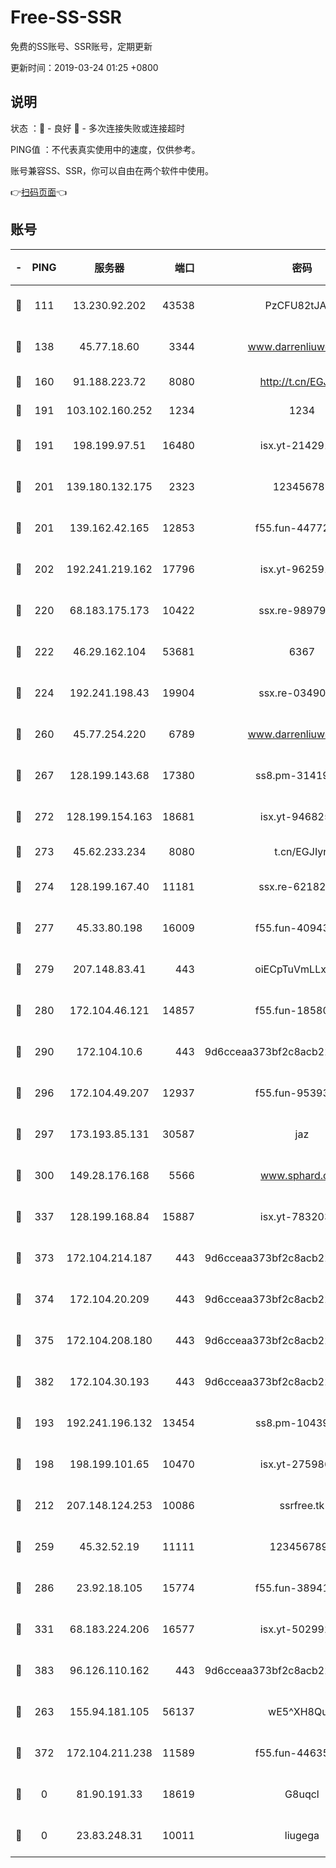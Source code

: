 # Free-SS-SSR

免费的SS账号、SSR账号，定期更新

更新时间：2019-03-24 01:25 +0800

## 说明

状态     ：🙂 - 良好 🙁 - 多次连接失败或连接超时

PING值   ：不代表真实使用中的速度，仅供参考。

账号兼容SS、SSR，你可以自由在两个软件中使用。

👉[扫码页面](https://liesauer.github.io/Free-SS-SSR/)👈

## 账号

|-|PING|服务器|端口|密码|加密方式|区域|
|:----:|:----:|:-----:|-----:|:----:|:----:|:----:|
|🙂|111|13.230.92.202|43538|PzCFU82tJAdZ|aes-256-cfb|JP|
|🙂|138|45.77.18.60|3344|www.darrenliuwei.com|aes-256-cfb|JP|
|🙂|160|91.188.223.72|8080|http://t.cn/EGJIyrl|rc4-md5|RU|
|🙂|191|103.102.160.252|1234|1234|rc4-md5|JP|
|🙂|191|198.199.97.51|16480|isx.yt-21429161|aes-256-cfb|US|
|🙂|201|139.180.132.175|2323|123456789|aes-256-cfb|SG|
|🙂|201|139.162.42.165|12853|f55.fun-44772761|aes-256-cfb|SG|
|🙂|202|192.241.219.162|17796|isx.yt-96259140|aes-256-cfb|US|
|🙂|220|68.183.175.173|10422|ssx.re-98979654|aes-256-cfb|US|
|🙂|222|46.29.162.104|53681|6367|aes-128-ctr|RU|
|🙂|224|192.241.198.43|19904|ssx.re-03490817|aes-256-cfb|US|
|🙂|260|45.77.254.220|6789|www.darrenliuwei.com|aes-256-cfb|SG|
|🙂|267|128.199.143.68|17380|ss8.pm-31419663|aes-256-cfb|SG|
|🙂|272|128.199.154.163|18681|isx.yt-94682551|aes-256-cfb|SG|
|🙂|273|45.62.233.234|8080|t.cn/EGJIyrl|rc4-md5|CA|
|🙂|274|128.199.167.40|11181|ssx.re-62182209|aes-256-cfb|SG|
|🙂|277|45.33.80.198|16009|f55.fun-40943567|aes-256-cfb|US|
|🙂|279|207.148.83.41|443|oiECpTuVmLLxk4Ts|aes-256-cfb|AU|
|🙂|280|172.104.46.121|14857|f55.fun-18580153|aes-256-cfb|SG|
|🙂|290|172.104.10.6|443|9d6cceaa373bf2c8acb22e60b6a58be6|aes-256-cfb|US|
|🙂|296|172.104.49.207|12937|f55.fun-95393089|aes-256-cfb|SG|
|🙂|297|173.193.85.131|30587|jaz|aes-256-cfb|US|
|🙂|300|149.28.176.168|5566|www.sphard.com|aes-256-cfb|AU|
|🙂|337|128.199.168.84|15887|isx.yt-78320366|aes-256-cfb|SG|
|🙂|373|172.104.214.187|443|9d6cceaa373bf2c8acb22e60b6a58be6|aes-256-cfb|US|
|🙂|374|172.104.20.209|443|9d6cceaa373bf2c8acb22e60b6a58be6|aes-256-cfb|US|
|🙂|375|172.104.208.180|443|9d6cceaa373bf2c8acb22e60b6a58be6|aes-256-cfb|US|
|🙂|382|172.104.30.193|443|9d6cceaa373bf2c8acb22e60b6a58be6|aes-256-cfb|US|
|🙂|193|192.241.196.132|13454|ss8.pm-10439574|aes-256-cfb|US|
|🙂|198|198.199.101.65|10470|isx.yt-27598689|aes-256-cfb|US|
|🙂|212|207.148.124.253|10086|ssrfree.tk|aes-256-cfb|SG|
|🙂|259|45.32.52.19|11111|1234567890|aes-256-cfb|JP|
|🙂|286|23.92.18.105|15774|f55.fun-38941724|aes-256-cfb|US|
|🙂|331|68.183.224.206|16577|isx.yt-50299273|aes-256-cfb|SG|
|🙂|383|96.126.110.162|443|9d6cceaa373bf2c8acb22e60b6a58be6|aes-256-cfb|US|
|🙁|263|155.94.181.105|56137|wE5^XH8Quw|aes-256-cfb|US|
|🙁|372|172.104.211.238|11589|f55.fun-44635800|aes-256-cfb|US|
|🙁|0|81.90.191.33|18619|G8uqcl|aes-256-cfb|US|
|🙁|0|23.83.248.31|10011|liugega|aes-256-cfb|US|
